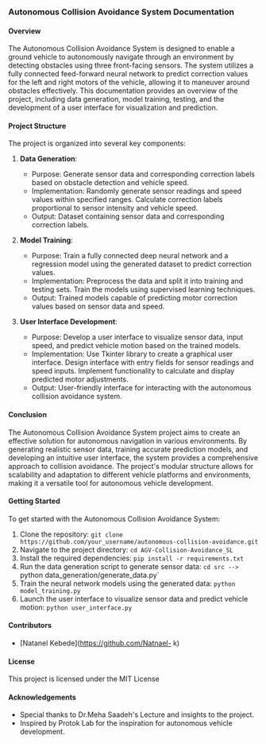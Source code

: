 ### Autonomous Collision Avoidance System Documentation

#### Overview
The Autonomous Collision Avoidance System is designed to enable a ground vehicle to autonomously navigate through an environment by detecting obstacles using three front-facing sensors. The system utilizes a fully connected feed-forward neural network to predict correction values for the left and right motors of the vehicle, allowing it to maneuver around obstacles effectively. This documentation provides an overview of the project, including data generation, model training, testing, and the development of a user interface for visualization and prediction.

#### Project Structure
The project is organized into several key components:

1. **Data Generation**:
   - Purpose: Generate sensor data and corresponding correction labels based on obstacle detection and vehicle speed.
   - Implementation: Randomly generate sensor readings and speed values within specified ranges. Calculate correction labels proportional to sensor intensity and vehicle speed.
   - Output: Dataset containing sensor data and corresponding correction labels.

2. **Model Training**:
   - Purpose: Train a fully connected deep neural network and a regression model using the generated dataset to predict correction values.
   - Implementation: Preprocess the data and split it into training and testing sets. Train the models using supervised learning techniques.
   - Output: Trained models capable of predicting motor correction values based on sensor data and speed.

3. **User Interface Development**:
   - Purpose: Develop a user interface to visualize sensor data, input speed, and predict vehicle motion based on the trained models.
   - Implementation: Use Tkinter library to create a graphical user interface. Design interface with entry fields for sensor readings and speed inputs. Implement functionality to calculate and display predicted motor adjustments.
   - Output: User-friendly interface for interacting with the autonomous collision avoidance system.

#### Conclusion
The Autonomous Collision Avoidance System project aims to create an effective solution for autonomous navigation in various environments. By generating realistic sensor data, training accurate prediction models, and developing an intuitive user interface, the system provides a comprehensive approach to collision avoidance. The project's modular structure allows for scalability and adaptation to different vehicle platforms and environments, making it a versatile tool for autonomous vehicle development.

#### Getting Started
To get started with the Autonomous Collision Avoidance System:
1. Clone the repository: `git clone https://github.com/your_username/autonomous-collision-avoidance.git`
2. Navigate to the project directory: `cd AGV-Collision-Avoidance_SL`
3. Install the required dependencies: `pip install -r requirements.txt`
4. Run the data generation script to generate sensor data: `cd src --> `python data_generation/generate_data.py`
5. Train the neural network models using the generated data: `python model_training.py`
6. Launch the user interface to visualize sensor data and predict vehicle motion: `python user_interface.py`

#### Contributors
- [Natanel Kebede](https://github.com/Natnael- k)


#### License
This project is licensed under the MIT License 

#### Acknowledgements
- Special thanks to Dr.Meha Saadeh's Lecture and insights to the project.
- Inspired by Protok Lab for the inspiration for autonomous vehicle development.
